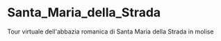 # Santa_Maria_della_Strada
Tour virtuale dell'abbazia romanica di Santa Maria della Strada in molise
